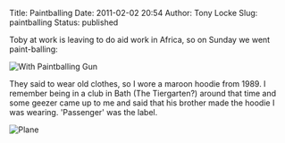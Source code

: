 Title: Paintballing
Date: 2011-02-02 20:54
Author: Tony Locke
Slug: paintballing
Status: published

Toby at work is leaving to do aid work in Africa, so on Sunday we went
paint-balling:  

![With Paintballing Gun]({static}/images/2011/P1100245.JPG)  

They said to wear old clothes, so I wore a maroon hoodie from 1989. I remember being in a club in Bath (The Tiergarten?) around that time and some geezer came up to me and said that his brother made the hoodie I was wearing. 'Passenger' was the label.  

![Plane]({static}/images/2011/P1100219.JPG)
